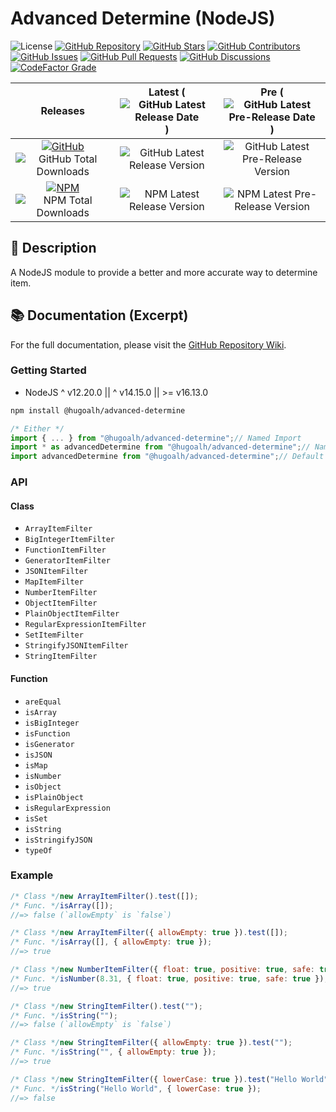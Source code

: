 # Advanced Determine (NodeJS)

![License](https://img.shields.io/static/v1?label=License&message=MIT&style=flat-square "License")
[![GitHub Repository](https://img.shields.io/badge/Repository-181717?logo=github&logoColor=ffffff&style=flat-square "GitHub Repository")](https://github.com/hugoalh-studio/advanced-determine-nodejs)
[![GitHub Stars](https://img.shields.io/github/stars/hugoalh-studio/advanced-determine-nodejs?label=Stars&logo=github&logoColor=ffffff&style=flat-square "GitHub Stars")](https://github.com/hugoalh-studio/advanced-determine-nodejs/stargazers)
[![GitHub Contributors](https://img.shields.io/github/contributors/hugoalh-studio/advanced-determine-nodejs?label=Contributors&logo=github&logoColor=ffffff&style=flat-square "GitHub Contributors")](https://github.com/hugoalh-studio/advanced-determine-nodejs/graphs/contributors)
[![GitHub Issues](https://img.shields.io/github/issues-raw/hugoalh-studio/advanced-determine-nodejs?label=Issues&logo=github&logoColor=ffffff&style=flat-square "GitHub Issues")](https://github.com/hugoalh-studio/advanced-determine-nodejs/issues)
[![GitHub Pull Requests](https://img.shields.io/github/issues-pr-raw/hugoalh-studio/advanced-determine-nodejs?label=Pull%20Requests&logo=github&logoColor=ffffff&style=flat-square "GitHub Pull Requests")](https://github.com/hugoalh-studio/advanced-determine-nodejs/pulls)
[![GitHub Discussions](https://img.shields.io/github/discussions/hugoalh-studio/advanced-determine-nodejs?label=Discussions&logo=github&logoColor=ffffff&style=flat-square "GitHub Discussions")](https://github.com/hugoalh-studio/advanced-determine-nodejs/discussions)
[![CodeFactor Grade](https://img.shields.io/codefactor/grade/github/hugoalh-studio/advanced-determine-nodejs?label=Grade&logo=codefactor&logoColor=ffffff&style=flat-square "CodeFactor Grade")](https://www.codefactor.io/repository/github/hugoalh-studio/advanced-determine-nodejs)

| **Releases** | **Latest** (![GitHub Latest Release Date](https://img.shields.io/github/release-date/hugoalh-studio/advanced-determine-nodejs?label=&style=flat-square "GitHub Latest Release Date")) | **Pre** (![GitHub Latest Pre-Release Date](https://img.shields.io/github/release-date-pre/hugoalh-studio/advanced-determine-nodejs?label=&style=flat-square "GitHub Latest Pre-Release Date")) |
|:-:|:-:|:-:|
| [![GitHub](https://img.shields.io/badge/GitHub-181717?logo=github&logoColor=ffffff&style=flat-square "GitHub")](https://github.com/hugoalh-studio/advanced-determine-nodejs/releases) ![GitHub Total Downloads](https://img.shields.io/github/downloads/hugoalh-studio/advanced-determine-nodejs/total?label=&style=flat-square "GitHub Total Downloads") | ![GitHub Latest Release Version](https://img.shields.io/github/release/hugoalh-studio/advanced-determine-nodejs?sort=semver&label=&style=flat-square "GitHub Latest Release Version") | ![GitHub Latest Pre-Release Version](https://img.shields.io/github/release/hugoalh-studio/advanced-determine-nodejs?include_prereleases&sort=semver&label=&style=flat-square "GitHub Latest Pre-Release Version") |
| [![NPM](https://img.shields.io/badge/NPM-CB3837?logo=npm&logoColor=ffffff&style=flat-square "NPM")](https://www.npmjs.com/package/@hugoalh/advanced-determine) ![NPM Total Downloads](https://img.shields.io/npm/dt/@hugoalh/advanced-determine?label=&style=flat-square "NPM Total Downloads") | ![NPM Latest Release Version](https://img.shields.io/npm/v/@hugoalh/advanced-determine/latest?label=&style=flat-square "NPM Latest Release Version") | ![NPM Latest Pre-Release Version](https://img.shields.io/npm/v/@hugoalh/advanced-determine/pre?label=&style=flat-square "NPM Latest Pre-Release Version") |

## 📝 Description

A NodeJS module to provide a better and more accurate way to determine item.

## 📚 Documentation (Excerpt)

For the full documentation, please visit the [GitHub Repository Wiki](https://github.com/hugoalh-studio/advanced-determine-nodejs/wiki).

### Getting Started

- NodeJS ^ v12.20.0 \|\| ^ v14.15.0 \|\| >= v16.13.0

```sh
npm install @hugoalh/advanced-determine
```

```js
/* Either */
import { ... } from "@hugoalh/advanced-determine";// Named Import
import * as advancedDetermine from "@hugoalh/advanced-determine";// Namespace Import
import advancedDetermine from "@hugoalh/advanced-determine";// Default Import
```

### API

#### Class

- `ArrayItemFilter`
- `BigIntegerItemFilter`
- `FunctionItemFilter`
- `GeneratorItemFilter`
- `JSONItemFilter`
- `MapItemFilter`
- `NumberItemFilter`
- `ObjectItemFilter`
- `PlainObjectItemFilter`
- `RegularExpressionItemFilter`
- `SetItemFilter`
- `StringifyJSONItemFilter`
- `StringItemFilter`

#### Function

- `areEqual`
- `isArray`
- `isBigInteger`
- `isFunction`
- `isGenerator`
- `isJSON`
- `isMap`
- `isNumber`
- `isObject`
- `isPlainObject`
- `isRegularExpression`
- `isSet`
- `isString`
- `isStringifyJSON`
- `typeOf`

### Example

```js
/* Class */new ArrayItemFilter().test([]);
/* Func. */isArray([]);
//=> false (`allowEmpty` is `false`)

/* Class */new ArrayItemFilter({ allowEmpty: true }).test([]);
/* Func. */isArray([], { allowEmpty: true });
//=> true

/* Class */new NumberItemFilter({ float: true, positive: true, safe: true }).test(8.31);
/* Func. */isNumber(8.31, { float: true, positive: true, safe: true });
//=> true

/* Class */new StringItemFilter().test("");
/* Func. */isString("");
//=> false (`allowEmpty` is `false`)

/* Class */new StringItemFilter({ allowEmpty: true }).test("");
/* Func. */isString("", { allowEmpty: true });
//=> true

/* Class */new StringItemFilter({ lowerCase: true }).test("Hello World");
/* Func. */isString("Hello World", { lowerCase: true });
//=> false
```
